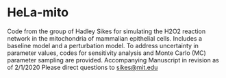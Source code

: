 # HeLa-mito
Code from the group of Hadley Sikes for simulating the H2O2 reaction network in the mitochondria of mammalian epithelial cells.
Includes a baseline model and a perturbation model. To address uncertainty in parameter values, codes for sensitivity analysis and Monte Carlo (MC) parameter sampling are provided. 
Accompanying Manuscript in revision as of 2/1/2020
Please direct questions to sikes@mit.edu
